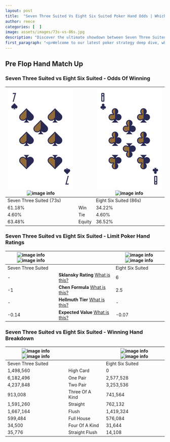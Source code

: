 ```yaml
---
layout: post
title:  "Seven Three Suited Vs Eight Six Suited Poker Hand Odds | Which Is The Better Hand In Poker? A Complete Guide"
author: reece
categories: [  ]
image: assets/images/73s-vs-86s.jpg
description: "Discover the ultimate showdown between Seven Three Suited and Eight Six Suited in poker! Uncover the odds, strategies, and scenarios where one hand triumphs over the other. Get ready to up your poker game with this thrilling analysis."
first_paragraph: "<p>Welcome to our latest poker strategy deep dive, where we're pitting two distinct hands against each other in a high-stakes showdown: Seven Three Suited vs Eight Six Suited.</p><p>In the dynamic world of poker, every decision counts, and knowing which hand holds the upper hand is key to your success at the table.</p><p>In this article, we'll dissect these two hands, explore the scenarios where one dominates the other, and equip you with the knowledge to make strategic choices that can tip the odds in your favor.</p><p>Get ready to unravel the intriguing dynamics of these poker hands and elevate your game to new heights.</p>"
---
```




[comment]: # (sp0)

## Pre Flop Hand Match Up

<div class="table hand-ratings" markdown="1"> 



### Seven Three Suited vs Eight Six Suited - Odds Of Winning


    
| ![image info](assets/images/hand1/7.png) ![image info](assets/images/hand1/3s.png) |  | ![image info](assets/images/hand2/8.png) ![image info](assets/images/hand2/6s.png) |
| -------- | -------- | -------- |
| Seven Three Suited (73s) |  | Eight Six Suited (86s) |
| 61.18% | Win | 34.22% |
| 4.60% | Tie | 4.60% |
| 63.48% | Equity | 36.52% |




[comment]: # (sp1)



### Seven Three Suited vs Eight Six Suited - Limit Poker Hand Ratings


    
| ![image info](https://www.riverpairs.com/assets/images/hand1/7.png) ![image info](https://www.riverpairs.com/assets/images/hand1/3s.png) |  | ![image info](https://www.riverpairs.com/assets/images/hand2/8.png) ![image info](https://www.riverpairs.com/assets/images/hand2/6s.png) |
| -------- | -------- | -------- |
| Seven Three Suited |  | Eight Six Suited |
| - | **Sklansky Rating** [What is this?](/sklansky-rating-explained) | 6 |
| -1 | **Chen Formula** [What is this?](/chen-formula-explained) | 2.5 |
| - | **Hellmuth Tier** [What is this?](/Hellmuth-tier-explained) | - |
| -0.14 | **Expected Value** [What is this?](/expected-value-explained) | -0.07 |




[comment]: # (sp2)



### Seven Three Suited vs Eight Six Suited - Winning Hand Breakdown


    
| ![image info](https://www.riverpairs.com/assets/images/hand1/7.png) ![image info](https://www.riverpairs.com/assets/images/hand1/3s.png) |  | ![image info](https://www.riverpairs.com/assets/images/hand2/8.png) ![image info](https://www.riverpairs.com/assets/images/hand2/6s.png) |
| -------- | -------- | -------- |
| Seven Three Suited |  | Eight Six Suited |
| 1,498,560 | High Card | 0 |
| 6,182,496 | One Pair | 2,577,528 |
| 4,237,848 | Two Pair | 3,253,536 |
| 913,008 | Three Of A Kind | 741,564 |
| 1,591,260 | Straight | 762,132 |
| 1,667,164 | Flush | 1,419,324 |
| 599,484 | Full House | 576,084 |
| 34,500 | Four Of A Kind | 31,644 |
| 35,776 | Straight Flush | 14,108 |




[comment]: # (sp3)



</div>

[comment]: # (sp4)



[comment]: # (sp5)

